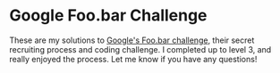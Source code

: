 # Google Foo.bar Challenge

These are my solutions to [Google's Foo.bar challenge](https://www.geeksforgeeks.org/google-foo-bar-challenge/), their secret recruiting process and coding challenge. I completed up to level 3, and really enjoyed the process. Let me know if you have any questions!
